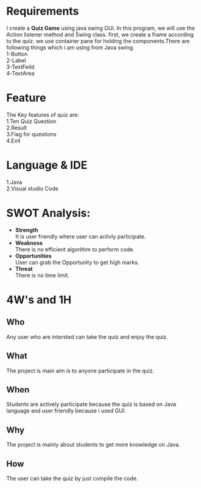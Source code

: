 # Requirements
I create a **Quiz Game** using java swing GUI. In this program, we will use the Action listener method and Swing class. 
first, we create a frame according to the quiz. we use container pane for holding the components.There are following things which i am using from Java swing.\
1-Button\
2-Label\
3-TextFeild\
4-TextArea

# Feature
The Key features of quiz are:\
1.Ten Quiz Question\
2.Result \
3.Flag for questions\
4.Exit

# Language & IDE
1.Java\
2.Visual studio Code

# SWOT Analysis:
- **Strength**\
 It is user friendly where user can activly participate.
- **Weakness**\
There is no efficient algorithm to perform code.
- **Opportunities**\
User can grab the Opportunity to get high marks.
- **Threat**\
There is no time limit.

# 4W's and 1H

## Who
Any user who are intersted can take the quiz and enjoy the quiz.
## What
The project is main aim is to anyone participate in the quiz.
## When
Students are actively participate because the quiz is based on Java language and user friendly because i used GUI.
## Why
The project is mainly about students to get more knowledge on Java.
## How
The user can take the quiz by just compile the code.
